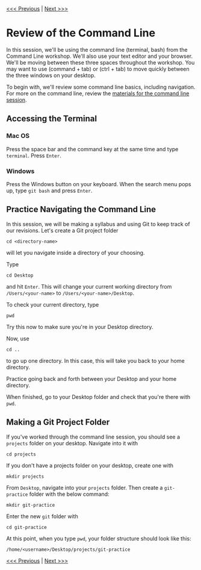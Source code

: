 [<<< Previous](examples.md) | [Next >>>](gitconfig.md)  
# Review of the Command Line

In this session, we'll be using the command line (terminal, bash) from the Command Line workshop. We'll also use your text editor and your browser. We'll be moving between these three spaces throughout the workshop. You may want to use (command + tab) or (ctrl + tab) to move quickly between the three windows on your desktop.

To begin with, we'll review some command line basics, including navigation. For more on the command line, review the [materials for the command line session](https://github.com/DHRI-Curriculum/command-line).

## Accessing the Terminal

### Mac OS

Press the space bar and the command key at the same time and type `terminal`. Press `Enter`.

### Windows

Press the Windows button on your keyboard. When the search menu pops up, type `git bash` and press `Enter`.

## Practice Navigating the Command Line

In this session, we will be making a syllabus and using Git to keep track of our revisions. Let's create a Git project folder

	cd <directory-name> 
	
will let you navigate inside a directory of your choosing.

Type 

	cd Desktop
	
and hit `Enter`. This will change your current working directory from `/Users/<your-name>` to `/Users/<your-name>/Desktop`.

To check your current directory, type

	pwd
	
Try this now to make sure you're in your Desktop directory.

Now, use 

	cd ..
	
to go up one directory. In this case, this will take you back to your home directory.

Practice going back and forth between your Desktop and your home directory.

When finished, go to your Desktop folder and check that you're there with `pwd`.

## Making a Git Project Folder

If you've worked through the command line session, you should see a `projects` folder on your desktop. Navigate into it with

	cd projects
	
If you don't have a projects folder on your desktop, create one with

	mkdir projects

From `Desktop`, navigate into your `projects` folder. Then create a `git-practice` folder with the below command:

	mkdir git-practice

Enter the new `git` folder with

	cd git-practice

At this point, when you type `pwd`, your folder structure should look like this:

	/home/<username>/Desktop/projects/git-practice

[<<< Previous](examples.md) | [Next >>>](gitconfig.md)  
